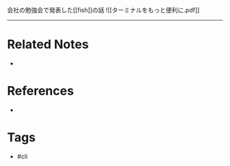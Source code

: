 会社の勉強会で発表した[[fish]]の話
![[ターミナルをもっと便利に.pdf]]

---
# Related Notes
- 

# References
- 

# Tags
- #cli 